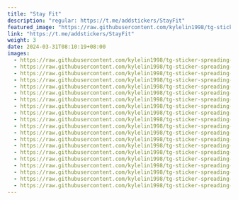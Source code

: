 ```yaml
---
title: "Stay Fit"
description: "regular: https://t.me/addstickers/StayFit"
featured_image: "https://raw.githubusercontent.com/kylelin1998/tg-sticker-spreading-worldwide-images/main/img/9759222d-51fa-45e0-bb49-d51c1e8124c6.jpg"
link: "https://t.me/addstickers/StayFit"
weight: 3
date: 2024-03-31T08:10:19+08:00
images:
  - https://raw.githubusercontent.com/kylelin1998/tg-sticker-spreading-worldwide-images/main/img/9759222d-51fa-45e0-bb49-d51c1e8124c6.jpg
  - https://raw.githubusercontent.com/kylelin1998/tg-sticker-spreading-worldwide-images/main/img/84038c75-83d2-4f92-abb8-af6a73a36ded.jpg
  - https://raw.githubusercontent.com/kylelin1998/tg-sticker-spreading-worldwide-images/main/img/3d531429-78f7-489d-8c60-b010855426c0.jpg
  - https://raw.githubusercontent.com/kylelin1998/tg-sticker-spreading-worldwide-images/main/img/afd3e6b1-26de-4021-8832-73bc1f0de44b.jpg
  - https://raw.githubusercontent.com/kylelin1998/tg-sticker-spreading-worldwide-images/main/img/3e70cff1-13da-40b2-b4f4-5a2bfaaf6293.jpg
  - https://raw.githubusercontent.com/kylelin1998/tg-sticker-spreading-worldwide-images/main/img/d8c0fe93-aa6e-479c-9af8-c4950183c44d.jpg
  - https://raw.githubusercontent.com/kylelin1998/tg-sticker-spreading-worldwide-images/main/img/b3785ee8-5502-430e-b558-40ab0e893590.jpg
  - https://raw.githubusercontent.com/kylelin1998/tg-sticker-spreading-worldwide-images/main/img/364b9bd7-9132-40b6-8fcb-1538f496b790.jpg
  - https://raw.githubusercontent.com/kylelin1998/tg-sticker-spreading-worldwide-images/main/img/b90b282f-846e-4cb7-a133-7eeda5c03858.jpg
  - https://raw.githubusercontent.com/kylelin1998/tg-sticker-spreading-worldwide-images/main/img/d592a865-e377-4cf9-a973-cd7d80d6e502.jpg
  - https://raw.githubusercontent.com/kylelin1998/tg-sticker-spreading-worldwide-images/main/img/d620c876-fbb0-41cb-99ec-f39ee6d9a34d.jpg
  - https://raw.githubusercontent.com/kylelin1998/tg-sticker-spreading-worldwide-images/main/img/f17d3a58-e5d9-40c2-9b81-1c78004b8b0b.jpg
  - https://raw.githubusercontent.com/kylelin1998/tg-sticker-spreading-worldwide-images/main/img/60a2567d-ae4c-4efc-a007-039a935a1328.jpg
  - https://raw.githubusercontent.com/kylelin1998/tg-sticker-spreading-worldwide-images/main/img/fd7d3bc2-ef3e-4e30-bdda-cd1a184dcc2b.jpg
  - https://raw.githubusercontent.com/kylelin1998/tg-sticker-spreading-worldwide-images/main/img/4d6015e1-045e-45d3-a6d5-2752d4c48ca7.jpg
  - https://raw.githubusercontent.com/kylelin1998/tg-sticker-spreading-worldwide-images/main/img/48802925-3706-4a5e-9e23-b45d9536992d.jpg
  - https://raw.githubusercontent.com/kylelin1998/tg-sticker-spreading-worldwide-images/main/img/ebadd25e-cf6f-4f0e-9ac8-224efcad518d.jpg
  - https://raw.githubusercontent.com/kylelin1998/tg-sticker-spreading-worldwide-images/main/img/2e7805f4-17b7-4565-bdeb-684e8758169d.jpg
  - https://raw.githubusercontent.com/kylelin1998/tg-sticker-spreading-worldwide-images/main/img/13e241c5-8c8d-41ba-80e5-558da6ee4031.jpg
  - https://raw.githubusercontent.com/kylelin1998/tg-sticker-spreading-worldwide-images/main/img/a1912a01-0e7f-4efd-93e7-bdfe0e009619.jpg
---
```

